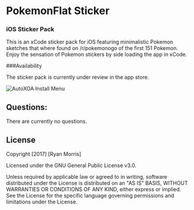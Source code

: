 # PokemonFlat Sticker

### iOS Sticker Pack

This is an xCode sticker pack for iOS featuring minimalistic Pokemon sketches that where found on /r/pokemonogo of the first 151 Pokemon. Enjoy the sensation of Pokemon stickers by side loading the app in xCode.

###Availability

The sticker pack is currently under review in the app store.

![AutoXOA Install Menu](https://raw.githubusercontent.com/hackmods/PokemonFlatStickers/master/images/screenshot.jpg)


## Questions:

There are currently no questions.

## License
Copyright [2017] [Ryan Morris]

Licensed under the GNU General Public License v3.0.

Unless required by applicable law or agreed to in writing, software distributed under the License is distributed on an "AS IS" BASIS, WITHOUT WARRANTIES OR CONDITIONS OF ANY KIND, either  express or implied. See the License for the specific language governing permissions and limitations under the License.
